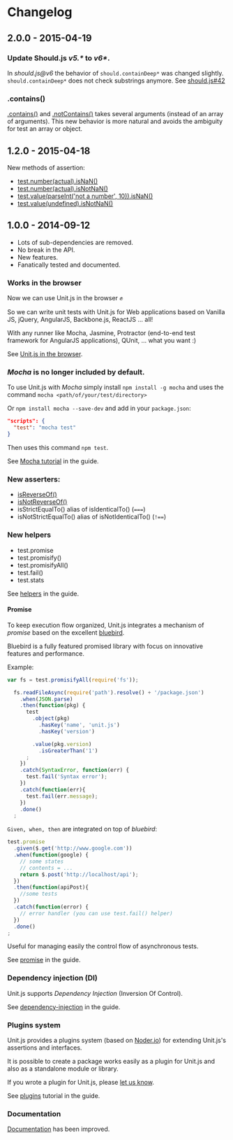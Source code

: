 # Changelog

## 2.0.0 - 2015-04-19

### Update Should.js _v5.*_ to _v6*_.

In _should.js@v6_ the behavior of `should.containDeep*` was changed slightly. `should.containDeep*` does not check substrings anymore.
See [should.js#42](https://github.com/shouldjs/should.js/issues/42)

### .contains()

[.contains()](http://unitjs.com/api/value.html#contains) and [.notContains()](http://unitjs.com/api/value.html#notContains) takes several arguments (instead of an array of arguments). This new behavior is more natural and avoids the ambiguity for test an array or object.


## 1.2.0 - 2015-04-18

New methods of assertion:

 * [test.number(actual).isNaN()](http://unitjs.com/api/number.html#isNaN)
 * [test.number(actual).isNotNaN()](http://unitjs.com/api/number.html#isNotNaN)
 * [test.value(parseInt('not a number', 10)).isNaN()](http://unitjs.com/api/value.html#isNaN)
 * [test.value(undefined).isNotNaN()](http://unitjs.com/api/value.html#isNotNaN)

## 1.0.0 - 2014-09-12

  * Lots of sub-dependencies are removed.
  * No break in the API.
  * New features.
  * Fanatically tested and documented.


### Works in the browser

Now we can use Unit.js in the browser :fist:

So we can write unit tests with Unit.js for Web applications based on Vanilla JS, jQuery, AngularJS, Backbone.js, ReactJS ... all!

With any runner like Mocha, Jasmine, Protractor (end-to-end test framework for AngularJS applications), QUnit, ... what you want :)

See [Unit.js in the browser](http://unitjs.com/guide/browser.html).


### _Mocha_ is no longer included by default.

To use Unit.js with _Mocha_ simply install `npm install -g mocha`
and uses the command `mocha <path/of/your/test/directory>`

Or `npm install mocha --save-dev` and add in your `package.json`:

```json
"scripts": {
  "test": "mocha test"
}
```
Then uses this command `npm test`.

See [Mocha tutorial](http://unitjs.com/guide/mocha.html) in the guide.


### New asserters:

  * [isReverseOf()](http://unitjs.com/api/value.html#isReverseOf)
  * [isNotReverseOf()](http://unitjs.com/api/value.html#isNotReverseOf)
  * isStrictEqualTo() alias of isIdenticalTo() (`===`)
  * isNotStrictEqualTo() alias of isNotIdenticalTo() (`!==`)


### New helpers

  * test.promise
  * test.promisify()
  * test.promisifyAll()
  * test.fail()
  * test.stats

See [helpers](http://unitjs.com/guide/helpers.html) in the guide.


#### Promise

To keep execution flow organized, Unit.js integrates a mechanism of _promise_ based on the excellent [bluebird](https://github.com/petkaantonov/bluebird).

Bluebird is a fully featured promised library with focus on innovative features and performance.

Example:

```js
var fs = test.promisifyAll(require('fs'));

  fs.readFileAsync(require('path').resolve() + '/package.json')
    .when(JSON.parse)
    .then(function(pkg) {
      test
        .object(pkg)
          .hasKey('name', 'unit.js')
          .hasKey('version')

        .value(pkg.version)
          .isGreaterThan('1')
      ;
    })
    .catch(SyntaxError, function(err) {
      test.fail('Syntax error');
    })
    .catch(function(err){
      test.fail(err.message);
    })
    .done()
  ;
```

`Given, when, then` are integrated on top of _bluebird_:

```js
test.promise
  .given($.get('http://www.google.com'))
  .when(function(google) {
    // some states
    // contents = ...
    return $.post('http://localhost/api');
  })
  .then(function(apiPost){
    //some tests
  })
  .catch(function(error) {
    // error handler (you can use test.fail() helper)
  })
  .done()
;
```

Useful for managing easily the control flow of asynchronous tests.

See [promise](http://unitjs.com/guide/promise.html) in the guide.


### Dependency injection (DI)

Unit.js supports _Dependency Injection_ (Inversion Of Control).

See [dependency-injection](http://unitjs.com/guide/dependency-injection.html) in the guide.


### Plugins system

Unit.js provides a plugins system (based on [Noder.io](http://noder.io)) for extending Unit.js's assertions and interfaces.

It is possible to create a package works easily as a plugin for Unit.js and also as a standalone module or library.

If you wrote a plugin for Unit.js, please [let us know](https://github.com/unitjs/unit.js/issues/new?title=[new%20plugin]%20).

See [plugins](http://unitjs.com/guide/plugins.html) tutorial in the guide.


### Documentation

[Documentation](http://unitjs.com) has been improved.
